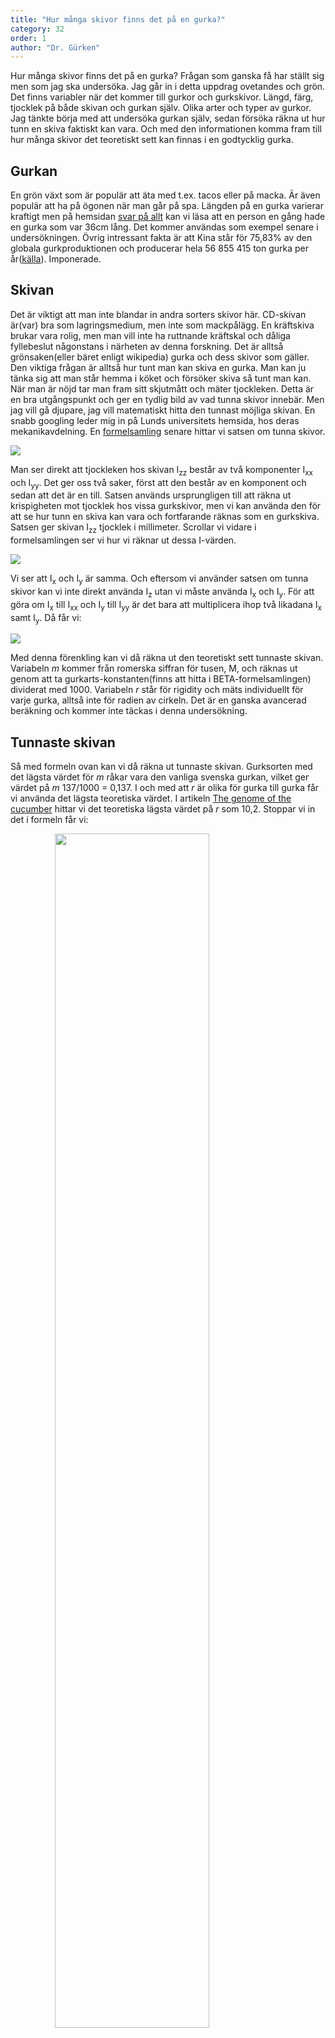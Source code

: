 ```yaml
---
title: "Hur många skivor finns det på en gurka?"
category: 32
order: 1
author: "Dr. Gürken"
---
```


Hur många skivor finns det på en gurka? Frågan som ganska få har ställt sig men som jag ska undersöka. Jag går in i detta uppdrag ovetandes och grön. Det finns variabler när det kommer till gurkor och gurkskivor. Längd, färg, tjocklek på både skivan och gurkan själv. Olika arter och typer av gurkor. Jag tänkte börja med att undersöka gurkan själv, sedan försöka räkna ut hur tunn en skiva faktiskt kan vara. Och med den informationen komma fram till hur många skivor det teoretiskt sett kan finnas i en godtycklig gurka.

## Gurkan
En grön växt som är populär att äta med t.ex. tacos eller på macka. Är även populär att ha på ögonen när man går på spa. Längden på en gurka varierar kraftigt men på hemsidan [svar på allt](https://spa.merinfo.se/question/hur-lang-ar-en-gurka) kan vi läsa att en person en gång hade en gurka som var 36cm lång. Det kommer användas som exempel senare i undersökningen. Övrig intressant fakta är att Kina står för 75,83% av den globala gurkproduktionen och producerar hela 56 855 415 ton gurka per år([källa](https://sv.wikipedia.org/wiki/Gurka)). Imponerade.

## Skivan
Det är viktigt att man inte blandar in andra sorters skivor här. CD-skivan är(var) bra som lagringsmedium, men inte som mackpålägg. En kräftskiva brukar vara rolig, men man vill inte ha ruttnande kräftskal och dåliga fyllebeslut någonstans i närheten av denna forskning. Det är alltså grönsaken(eller bäret enligt wikipedia) gurka och dess skivor som gäller. Den viktiga frågan är alltså hur tunt man kan skiva en gurka. Man kan ju tänka sig att man står hemma i köket och försöker skiva så tunt man kan. När man är nöjd tar man fram sitt skjutmått och mäter tjockleken. Detta är en bra utgångspunkt och ger en tydlig bild av vad tunna skivor innebär. Men jag vill gå djupare, jag vill matematiskt hitta den tunnast möjliga skivan. En snabb googling leder mig in på Lunds universitets hemsida, hos deras mekanikavdelning. En [formelsamling](http://www.mek.lth.se/fileadmin/mek/Education/FMEA05oFMEA15/formelsamling.pdf) senare hittar vi satsen om tunna skivor.

<img class="svg" src="https://dbuggen.s3.amazonaws.com/4_19/tunn-skiva.png">

Man ser direkt att tjockleken hos skivan I<sub>zz</sub> består av två komponenter I<sub>xx</sub> och I<sub>yy</sub>. Det ger oss två saker, först att den består av en komponent och sedan att det är en till. Satsen används ursprungligen till att räkna ut krispigheten mot tjocklek hos vissa gurkskivor, men vi kan använda den för att se hur tunn en skiva kan vara och fortfarande räknas som en gurkskiva. Satsen ger skivan I<sub>zz</sub> tjocklek i millimeter. Scrollar vi vidare i formelsamlingen ser vi hur vi räknar ut dessa I-värden.

<img class="svg" src="https://dbuggen.s3.amazonaws.com/4_19/formel-om-cirkel.png">

Vi ser att I<sub>x</sub> och I<sub>y</sub> är samma. Och eftersom vi använder satsen om tunna skivor kan vi inte direkt använda I<sub>z</sub> utan vi måste använda I<sub>x</sub> och I<sub>y</sub>. För att göra om I<sub>x</sub> till I<sub>xx</sub> och I<sub>y</sub> till I<sub>yy</sub> är det bara att multiplicera ihop två likadana I<sub>x</sub> samt I<sub>y</sub>. Då får vi:

<img class="svg" src="https://dbuggen.s3.amazonaws.com/4_19/forenkling.png">

Med denna förenkling kan vi då räkna ut den teoretiskt sett tunnaste skivan. Variabeln *m*  kommer från romerska siffran för tusen, M, och räknas ut genom att ta gurkarts-konstanten(finns att hitta i BETA-formelsamlingen) dividerat med 1000.  Variabeln *r* står för rigidity och mäts individuellt för varje gurka, alltså inte för radien av cirkeln. Det är en ganska avancerad beräkning och kommer inte täckas i denna undersökning.

## Tunnaste skivan
Så med formeln ovan kan vi då räkna ut tunnaste skivan. Gurksorten med det lägsta värdet för *m* råkar vara den vanliga svenska gurkan, vilket ger värdet på *m* 137/1000 = 0,137. I och med att *r* är olika för gurka till gurka får vi använda det lägsta teoretiska värdet. I artikeln [The genome of the cucumber](https://www.nature.com/articles/ng.475) hittar vi det teoretiska lägsta värdet på *r* som 10,2. Stoppar vi in det i formeln får vi:

<img class="svg" style="height:70%; width:70%; padding-left:14%;" src="https://dbuggen.s3.amazonaws.com/4_19/utrakning.png">

## Antal skivor på en gurka
Så för att få ut antal skivor på en gurka är det bara att dividera gurkans längd med den tunnast möjliga skivan. Allmänt blir då antalet skivor på en gurka av längd *length*:

<img class="svg" style="height:15%; width:15%; padding-left:36%" src="https://dbuggen.s3.amazonaws.com/4_19/allman-formel.png">

och för exemplet ovan:

<img class="svg" style="height:25%; width:27%; padding-left:30%" src="https://dbuggen.s3.amazonaws.com/4_19/utrakning2.png">
<br>
Och där har vi svaret, på en vanlig svensk gurka som är 36cm lång kan du teoretiskt få ut 1475 användbara gurkskivor.
